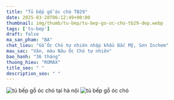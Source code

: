 ```yaml
---
title: "Tủ bếp gỗ óc chó TB29"
date: 2025-03-28T06:12:49+00:00
thumbnail: img/thumb/tu-bep/tu-bep-go-oc-cho-tb29-dep.webp
tags: ['tu-bep']
draft: false
ma_san_pham: "BA"
chat_lieu: "Gỗ Óc Chó tự nhiên nhập khẩu Bắc Mỹ, Sơn Inchem"
mau_sac: "Vân, màu Nâu Óc Chó tự nhiên"
bao_hanh: "36 tháng"
thuong_hieu: "ROMAX"
title_seo: " "
description_seo: " "
---
```

![tủ bếp gỗ óc chó tại hà nội](/img/tu-bep/tb29/tu-bep-go-oc-cho-tb29-1.webp)
![tủ bếp gỗ óc chó](/img/tu-bep/tb29/tu-bep-go-oc-cho-tb29-2.webp)